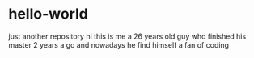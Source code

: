 # hello-world
just another repository
hi this is me
a 26 years old guy who finished his master 2 years a go and nowadays he find himself a fan of coding
